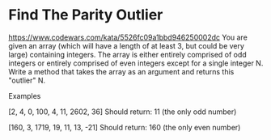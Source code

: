 # Find The Parity Outlier
https://www.codewars.com/kata/5526fc09a1bbd946250002dc
You are given an array (which will have a length of at least 3, but could be very large) containing integers.
The array is either entirely comprised of odd integers or entirely comprised of even integers except for a single integer N.
Write a method that takes the array as an argument and returns this "outlier" N.

Examples

[2, 4, 0, 100, 4, 11, 2602, 36]
Should return: 11 (the only odd number)

[160, 3, 1719, 19, 11, 13, -21]
Should return: 160 (the only even number)


